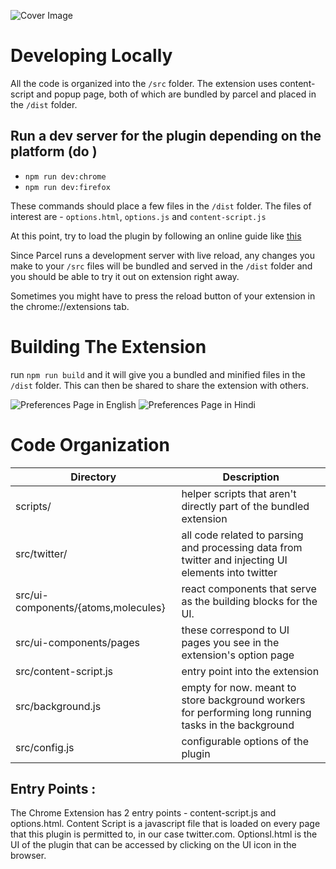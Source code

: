 ![Cover Image](../docs/browser-extension-repo-cover.png)

# Developing Locally

All the code is organized into the `/src` folder. The extension uses content-script and popup page, both of which are bundled by parcel and placed in the `/dist` folder.

## Run a dev server for the plugin depending on the platform (do )

-   `npm run dev:chrome`
-   `npm run dev:firefox`

These commands should place a few files in the `/dist` folder. The files of interest are - `options.html`, `options.js` and `content-script.js`

At this point, try to load the plugin by following an online guide like [this](https://webkul.com/blog/how-to-install-the-unpacked-extension-in-chrome/)

Since Parcel runs a development server with live reload, any changes you make to your `/src` files will be bundled and served in the `/dist` folder and you should be able to try it out on extension right away.

Sometimes you might have to press the reload button of your extension in the chrome://extensions tab.

# Building The Extension

run `npm run build` and it will give you a bundled and minified files in the `/dist` folder. This can then be shared to share the extension with others.

![Preferences Page in English](../assets/ogbv-preferences-en.png)
![Preferences Page in Hindi](../assets/ogbv-preferences-hi.png)

# Code Organization

| Directory                           | Description                                                                                          |
| ----------------------------------- | ---------------------------------------------------------------------------------------------------- |
| scripts/                            | helper scripts that aren't directly part of the bundled extension                                    |
| src/twitter/                        | all code related to parsing and processing data from twitter and injecting UI elements into twitter  |
| src/ui-components/{atoms,molecules} | react components that serve as the building blocks for the UI.                                       |
| src/ui-components/pages             | these correspond to UI pages you see in the extension's option page                                  |
| src/content-script.js               | entry point into the extension                                                                       |
| src/background.js                   | empty for now. meant to store background workers for performing long running tasks in the background |
| src/config.js                       | configurable options of the plugin                                                                   |

## Entry Points :

The Chrome Extension has 2 entry points - content-script.js and options.html.
Content Script is a javascript file that is loaded on every page that this plugin is permitted to, in our case twitter.com. Optionsl.html is the UI of the plugin that can be accessed by clicking on the UI icon in the browser.
